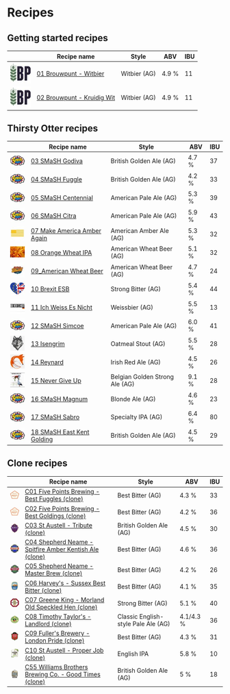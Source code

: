 # Recipes

## Getting started recipes

|                     | Recipe name | Style | ABV | IBU |
|---------------------|-------------|-------|-----|-----|
| ![01](01_Brouwpunt_Witbier/01_Brouwpunt_Witbier_48x48.jpeg) | [01 Brouwpunt - Witbier](01_Brouwpunt_Witbier/README.md) | Witbier (AG) | 4.9 % | 11 | 
| ![02](02_Brouwpunt_Kruidig_Wit/02_Brouwpunt_Kruidig_Wit_48x48.jpeg) | [02 Brouwpunt - Kruidig Wit](02_Brouwpunt_Kruidig_Wit/README.md) | Witbier (AG) | 4.9 % | 11 |

## Thirsty Otter recipes

|                     | Recipe name | Style | ABV | IBU |
|---------------------|-------------|-------|-----|-----|
| ![03](03_SMaSH_Godiva/03_SMaSH_Godiva_48x48.jpeg) | [03 SMaSH Godiva](03_SMaSH_Godiva/README.md) | British Golden Ale (AG) | 4.7 % | 37 |
| ![04](04_SMaSH_Fuggle/04_SMaSH_Fuggle_48x48.jpeg) | [04 SMaSH Fuggle](04_SMaSH_Fuggle/README.md) | British Golden Ale (AG) | 4.2 % | 33 |
| ![05](05_SMaSH_Centennial/05_SMaSH_Centennial_48x48.jpeg) | [05 SMaSH Centennial](05_SMaSH_Centennial/README.md) | American Pale Ale (AG) | 5.3 % | 39 |
| ![06](06_SMaSH_Citra/06_SMaSH_Citra_48x48.jpeg) | [06 SMaSH Citra](06_SMaSH_Citra/README.md) | American Pale Ale (AG) | 5.9 % | 43 |
| ![07](07_Make_America_Amber_Again/07_Make_America_Amber_Again_48x48.jpeg) | [07 Make America Amber Again](07_Make_America_Amber_Again/README.md) | American Amber Ale (AG) | 5.3 % | 32 |
| ![08](08_Orange_Wheat_IPA/08_Orange_Wheat_IPA_48x48.jpeg) | [08 Orange Wheat IPA](08_Orange_Wheat_IPA/README.md) | American Wheat Beer (AG) | 5.1 % | 32 |
| ![09](09_American_Wheat_Beer/09_American_Wheat_Beer_48x48.jpeg) | [09_American Wheat Beer](09_American_Wheat_Beer/README.md) | American Wheat Beer (AG) | 4.7 % | 24 |
| ![10](10_Brexit_ESB/10_Brexit_ESB_48x48.jpeg) | [10 Brexit ESB](10_Brexit_ESB/README.md) | Strong Bitter (AG) | 5.4 % | 44 |
| ![11](11_Ich_Weiss_Es_Nicht/11_Ich_Weiss_Es_Nicht_48x48.jpeg) | [11 Ich Weiss Es Nicht](11_Ich_Weiss_Es_Nicht/README.md) | Weissbier (AG) | 5.5 % | 13 |
| ![12](12_SMaSH_Simcoe/12_SMaSH_Simcoe_48x48.jpeg) | [12 SMaSH Simcoe](12_SMaSH_Simcoe/README.md) | American Pale Ale (AG) | 6.0 % | 41 |
| ![13](13_Isengrim/13_Isengrim_48x48.jpeg) | [13 Isengrim](13_Isengrim/README.md) | Oatmeal Stout (AG) | 5.5 % | 28 |
| ![14](14_Reynard/14_Reynard_48x48.jpeg) | [14 Reynard](14_Reynard/README.md) | Irish Red Ale (AG) | 4.5 % | 26 |
| ![15](15_Never_Give_Up/15_Never_Give_Up_48x48.jpeg) | [15 Never Give Up](15_Never_Give_Up/README.md) | Belgian Golden Strong Ale (AG) | 9.1 % | 28 |
| ![16](16_SMaSH_Magnum/16_SMaSH_Magnum_48x48.jpeg) | [16 SMaSH Magnum](16_SMaSH_Magnum/README.md) | Blonde Ale (AG) | 4.6 % | 23 |
| ![17](17_SMaSH_Sabro/17_SMaSH_Sabro_48x48.jpeg) | [17 SMaSH Sabro](17_SMaSH_Sabro/README.md) | Specialty IPA (AG) | 6.4 % | 80 |
| ![18](18_SMaSH_East_Kent_Golding/18_SMaSH_EKG_48x48.jpeg) | [18 SMaSH East Kent Golding](18_SMaSH_East_Kent_Golding/README.md) | British Golden Ale (AG) | 4.5 % | 29 |

## Clone recipes

|                     | Recipe name | Style | ABV | IBU |
|---------------------|-------------|-------|-----|-----|
| ![C01](C01_Five_Points_Brewing_Best_Fuggles_clone/C01_Five_Points_Brewing_Best_Fuggles_clone_48x48.jpeg) | [C01 Five Points Brewing - Best Fuggles (clone)](C01_Five_Points_Brewing_Best_Fuggles_clone/README.md) | Best Bitter (AG) | 4.3 % | 33 |
| ![C02](C02_Five_Points_Brewing_Best_Goldings_clone/C02_Five_Points_Brewing_Best_Goldings_clone_48x48.jpeg) | [C02 Five Points Brewing - Best Goldings (clone)](C02_Five_Points_Brewing_Best_Goldings_clone/README.md) | Best Bitter (AG) | 4.2 % | 36 |
| ![C03](C03_St_Austell_Tribute_clone/C03_St_Austell_Tribute_clone_48x48.jpeg) | [C03 St Austell - Tribute (clone)](C03_St_Austell_Tribute_clone/README.md) | British Golden Ale (AG) | 4.5 % | 30 |
| ![C04](C04_Shepherd_Neame_Spitfire_Amber_Kentish_Ale_clone/C04_Shepherd_Neame_Spitfire_Amber_Kentish_Ale_clone_48x48.jpeg) | [C04 Shepherd Neame - Spitfire Amber Kentish Ale (clone)](C04_Shepherd_Neame_Spitfire_Amber_Kentish_Ale_clone/README.md) | Best Bitter (AG) | 4.6 % | 36 |
| ![C05](C05_Shepherd_Neame_Master_Brew_clone/C05_Shepherd_Neame_Master_Brew_clone_48x48.jpeg) | [C05 Shepherd Neame - Master Brew (clone)](C05_Shepherd_Neame_Master_Brew_clone/README.md) | Best Bitter (AG) | 4.2 % | 26 |
| ![C06](C06_Harveys_Sussex_Best_Bitter_clone/C06_Harveys_Sussex_Best_Bitter_clone_48x48.jpeg) | [C06 Harvey's - Sussex Best Bitter (clone)](C06_Harveys_Sussex_Best_Bitter_clone/README.md) | Best Bitter (AG) | 4.1 % | 35 |
| ![C07](C07_Greene_King_Morland_Old_Speckled_Hen_clone/C07_Greene_King_Morland_Old_Speckled_Hen_clone_48x48.jpeg) | [C07 Greene King - Morland Old Speckled Hen (clone)](C07_Greene_King_Morland_Old_Speckled_Hen_clone/README.md) | Strong Bitter (AG) | 5.1 % | 40 |
| ![C08](C08_Timothy_Taylors_Landlord_clone/C08_Timothy_Taylors_Landlord_clone_48x48.jpeg) | [C08 Timothy Taylor's - Landlord (clone)](C08_Timothy_Taylors_Landlord_clone/README.md) | Classic English-style Pale Ale (AG) | 4.1/4.3 % | 36 |
| ![C09](C09_Fullers_Brewery_London_Pride_clone/C09_Fullers_Brewery_London_Pride_clone_48x48.jpeg) | [C09 Fuller's Brewery - London Pride (clone)](C09_Fullers_Brewery_London_Pride_clone/README.md) | Best Bitter (AG) | 4.3 % | 31 |
| ![C10](C10_St_Austell_Proper_Job_clone/C10_St_Austell_Proper_Job_clone_48x48.jpeg) | [C10 St Austell - Proper Job (clone)](C10_St_Austell_Proper_Job_clone/README.md) | English IPA | 5.8 % | 10 |
| ![C55](C55_Williams_Brothers_Brewing_Co._Good_Times_clone/C55_Williams_Brothers_Brewing_Co._Good_Times_clone_48x48.jpeg) | [C55 Williams Brothers Brewing Co. - Good Times (clone)](C55_Williams_Brothers_Brewing_Co._Good_Times_clone/README.md) | British Golden Ale (AG) | 5 % | 18 |


